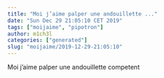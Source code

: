 ```yaml
---
title: "Moi j’aime palper une andouillette ..."
date: "Sun Dec 29 21:05:10 CET 2019"
tags: ["moijaime", "pipotron"]
author: m1ch3l
categories: ["generated"]
slug: "moijaime/2019-12-29-21:05:10"
---
```


Moi j’aime palper une andouillette competent
